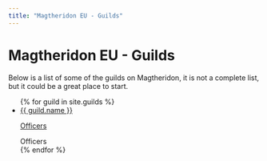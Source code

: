 ```yaml
---
title: "Magtheridon EU - Guilds"
---
```


# Magtheridon EU - Guilds

Below is a list of some of the guilds on Magtheridon, it is not a complete list, but it could be a great place to start.

<ul class="guilds">
{% for guild in site.guilds %}
<li class="guild">
  <a href="{{ guild.website }}" target="_blank">{{ guild.name }}</a>
  
  <a class="btn btn-primary pull-right" role="button" data-toggle="collapse" href="#{{ guild.name }}officers" aria-expanded="false" aria-controls="collapseExample">Officers
  </a>

<div class="collapse" id="{{ guild.name }}officers">
  <div class="well">
    Officers
  </div>
</div>
  
  
</li>
{% endfor %}
</ul>
